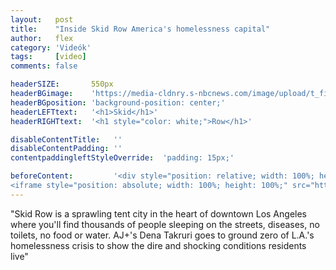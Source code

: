 ```yaml
---
layout:   post
title:    "Inside Skid Row America's homelessness capital"
author:   flex
category: 'Videók'
tags:     [video]
comments: false

headerSIZE:       550px
headerBGimage:    'https://media-cldnry.s-nbcnews.com/image/upload/t_fit-1000w,f_auto,q_auto:best/newscms/2018_41/2603736/181013-skid-row-los-angeles-ew-555p.jpg'
headerBGposition: 'background-position: center;'
headerLEFTtext:   '<h1>Skid</h1>'
headerRIGHTtext:  '<h1 style="color: white;">Row</h1>'

disableContentTitle:   ''
disableContentPadding: ''
contentpaddingleftStyleOverride:  'padding: 15px;'

beforeContent:		   '<div style="position: relative; width: 100%; height: 0; padding-bottom: 56.25%;">
<iframe style="position: absolute; width: 100%; height: 100%;" src="https://www.youtube.com/embed/vTJWdtX90C0" title="YouTube video player" frameborder="0" allow="accelerometer; autoplay; clipboard-write; encrypted-media; gyroscope; picture-in-picture" allowfullscreen></iframe></div>'
---
```


"Skid Row is a sprawling tent city in the heart of downtown Los Angeles where you'll find thousands of people sleeping on the streets, diseases, no toilets, no food or water. AJ+'s Dena Takruri goes to ground zero of L.A.'s homelessness crisis to show the dire and shocking conditions residents live"